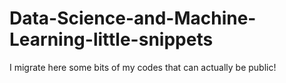 # Data-Science-and-Machine-Learning-little-snippets
I migrate here some bits of my codes that can actually be public! 
